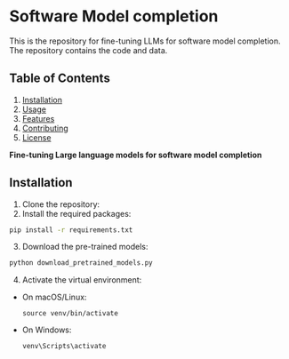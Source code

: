# Software Model completion
This is the repository for fine-tuning LLMs for software model completion. The repository contains the code and data.
## Table of Contents
1. [Installation](#installation)
2. [Usage](#usage)
3. [Features](#features)
4. [Contributing](#contributing)
5. [License](#license)

**Fine-tuning Large language models for software model completion**

## Installation
1. Clone the repository:
2. Install the required packages:
```bash
pip install -r requirements.txt
```
3. Download the pre-trained models:
```bash
python download_pretrained_models.py
```
4. Activate the virtual environment:
- On macOS/Linux:
  ```
  source venv/bin/activate
  ```
- On Windows:
  ```
  venv\Scripts\activate
  ```

